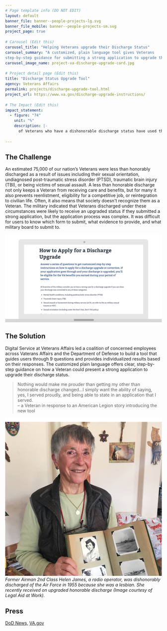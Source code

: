 ```yaml
---
# Page template info (DO NOT EDIT)
layout: default
banner_file: banner--people-projects-lg.svg
banner_file_mobile: banner--people-projects-sm.svg
project_page: true

# Carousel (Edit this)
carousel_title: "Helping Veterans upgrade their Discharge Status"
carousel_summary: "A customized, plain language tool gives Veterans
step-by-step guidance for submitting a strong application to upgrade their discharge status."
carousel_image_name: project-va-discharge-upgrade-card.jpg

# Project detail page (Edit this)
title: "Discharge Status Upgrade Tool"
agency: Veterans Affairs
permalink: projects/discharge-upgrade-tool.html
project_url: https://www.va.gov/discharge-upgrade-instructions/

# The Impact (Edit this)
impact_statement:
  - figure: "74"
    unit: "%"
    description: |-
      of Veterans who have a dishonorable discharge status have used the tool to upgrade their status

---
```


## The Challenge

An estimated 75,000 of our nation’s Veterans were less than honorably discharged as a result of issues including their sexual orientation, undiagnosed post-traumatic stress disorder (PTSD), traumatic brain injury (TBI), or being victims of sexual assault. A less than honorable discharge not only keeps a Veteran from receiving care and benefits, but for many it also prevents reenlistment, eligibility for a competitive job, or reintegration to civilian life. Often, it also means that society doesn't recognize them as a Veteran. The military indicated that Veterans discharged under these circumstances were likely to receive an upgraded status if they submitted a strong application, but the application process was complex. It was difficult for users to know which form to submit, what evidence to provide, and what military board to submit to.

![](../images/project-va-discharge-upgrade-ui.gif)

## The Solution

Digital Service at Veterans Affairs led a coalition of concerned employees across Vaterans Affairs and the Department of Defense to build a tool that guides users through 9 questions and provides individualized results based on their responses. The customized plain language offers clear, step-by-step guidance on how a Veteran could present a strong application to upgrade their discharge status.

<blockquote class="pullquote" markdown="1">
Nothing would make me prouder than getting my other than honorable discharge changed...I simply want the ability of saying, yes, I served proudly, and being able to state in an application that I served.
 <footer>– a Veteran in response to an American Legion story introducing the new tool</footer>
</blockquote>

![](../images/project-va-discharge-upgrade-page.jpg)
*Former Airman 2nd Class Helen James, a radio operator, was dishonorably discharged of the Air Force in 1955 because she was a lesbian. She recently received on upgraded honorable discharge (Image courtesy of Legal Aid at Work).*

## Press
[DoD News,](https://dod.defense.gov/News/Article/Article/1424677/dod-va-release-online-tool-to-help-vets-with-discharge-upgrade-process/)
[VA.gov](https://www.va.gov/opa/pressrel/pressrelease.cfm?id=4001)
